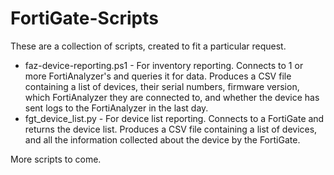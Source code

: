 # FortiGate-Scripts
These are a collection of scripts, created to fit a particular request.

* faz-device-reporting.ps1 - For inventory reporting. Connects to 1 or more FortiAnalyzer's and queries it for data. Produces a CSV file containing a list of devices, their serial numbers, firmware version, which FortiAnalyzer they are connected to, and whether the device has sent logs to the FortiAnalyzer in the last day.
* fgt_device_list.py - For device list reporting. Connects to a FortiGate and returns the device list. Produces a CSV file containing a list of devices, and all the information collected about the device by the FortiGate.

More scripts to come.
